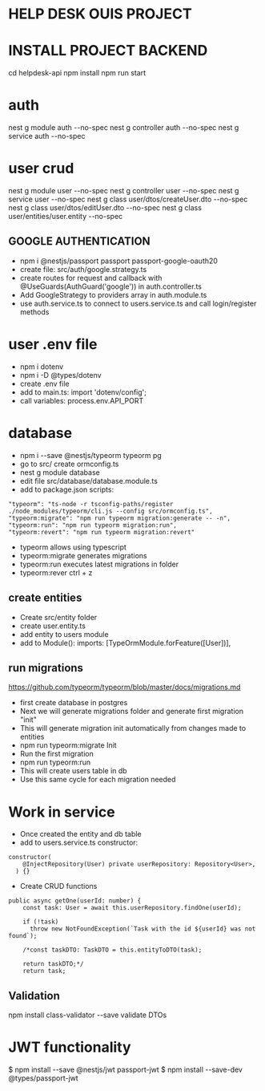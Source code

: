 # HELP DESK OUIS PROJECT

# INSTALL PROJECT BACKEND

cd helpdesk-api
npm install
npm run start

# auth

nest g module auth --no-spec
nest g controller auth --no-spec
nest g service auth --no-spec

# user crud

nest g module user --no-spec
nest g controller user --no-spec
nest g service user --no-spec
nest g class user/dtos/createUser.dto --no-spec
nest g class user/dtos/editUser.dto --no-spec
nest g class user/entities/user.entity --no-spec

## GOOGLE AUTHENTICATION

- npm i @nestjs/passport passport passport-google-oauth20
- create file: src/auth/google.strategy.ts
- create routes for request and callback with @UseGuards(AuthGuard('google')) in auth.controller.ts
- Add GoogleStrategy to providers array in auth.module.ts
- use auth.service.ts to connect to users.service.ts and call login/register methods

# user .env file

- npm i dotenv
- npm i -D @types/dotenv
- create .env file
- add to main.ts: import 'dotenv/config';
- call variables: process.env.API_PORT

# database

- npm i --save @nestjs/typeorm typeorm pg
- go to src/ create ormconfig.ts
- nest g module database
- edit file src/database/database.module.ts
- add to package.json scripts:

```
"typeorm": "ts-node -r tsconfig-paths/register ./node_modules/typeorm/cli.js --config src/ormconfig.ts",
"typeorm:migrate": "npm run typeorm migration:generate -- -n",
"typeorm:run": "npm run typeorm migration:run",
"typeorm:revert": "npm run typeorm migration:revert"
```

- typeorm allows using typescript
- typeorm:migrate generates migrations
- typeorm:run executes latest migrations in folder
- typeorm:rever ctrl + z

## create entities

- Create src/entity folder
- create user.entity.ts
- add entity to users module
- add to Module(): imports: [TypeOrmModule.forFeature([User])],

## run migrations

https://github.com/typeorm/typeorm/blob/master/docs/migrations.md

- first create database in postgres
- Next we will generate migrations folder and generate first migration "init"
- This will generate migration init automatically from changes made to entities
- npm run typeorm:migrate Init
- Run the first migration
- npm run typeorm:run
- This will create users table in db
- Use this same cycle for each migration needed

# Work in service

- Once created the entity and db table
- add to users.service.ts constructor:

```
constructor(
    @InjectRepository(User) private userRepository: Repository<User>,
  ) {}
```

- Create CRUD functions

```
public async getOne(userId: number) {
    const task: User = await this.userRepository.findOne(userId);

    if (!task)
      throw new NotFoundException(`Task with the id ${userId} was not found`);

    /*const taskDTO: TaskDTO = this.entityToDTO(task);

    return taskDTO;*/
    return task;
```

## Validation

npm install class-validator --save
validate DTOs

# JWT functionality

$ npm install --save @nestjs/jwt passport-jwt
$ npm install --save-dev @types/passport-jwt
